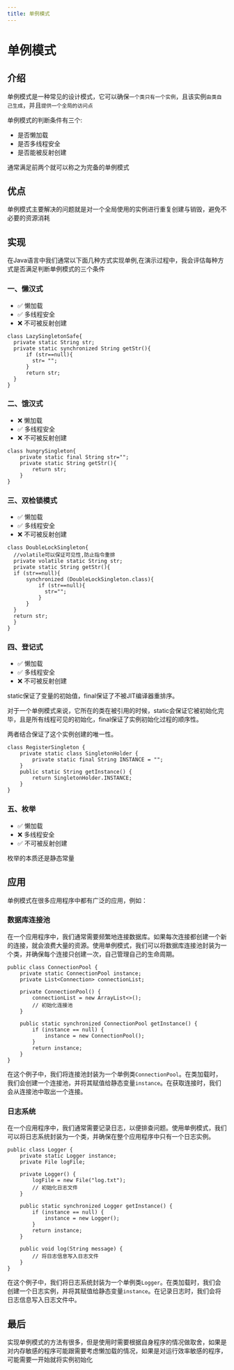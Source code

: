 ```yaml
---
title: 单例模式
---
```

# 单例模式
## 介绍

单例模式是一种常见的设计模式，它可以确保`一个类只有一个实例`，且该实例`由类自己生成`，并且`提供一个全局的访问点`

单例模式的判断条件有三个:
- 是否懒加载
- 是否多线程安全
- 是否能被反射创建

通常满足前两个就可以称之为完备的单例模式

## 优点

单例模式主要解决的问题就是对一个全局使用的实例进行重复创建与销毁，避免不必要的资源消耗

## 实现

在Java语言中我们通常以下面几种方式实现单例,在演示过程中，我会评估每种方式是否满足判断单例模式的三个条件

### 一、懒汉式

- ✅ 懒加载
- ✅ 多线程安全
- ❌ 不可被反射创建

```java:no-line-numbers
class LazySingletonSafe{
  private static String str;
  private static synchronized String getStr(){
      if (str==null){
        str= "";
      }
      return str;
  }
}
```
### 二、饿汉式

- ❌ 懒加载
- ✅ 多线程安全
- ❌ 不可被反射创建

```java:no-line-numbers
class hungrySingleton{
    private static final String str="";
    private static String getStr(){
        return str;
    }
}
```

### 三、双检锁模式

- ✅ 懒加载
- ✅ 多线程安全
- ❌ 不可被反射创建

```java:no-line-numbers
class DoubleLockSingleton{
  //volatile可以保证可见性,防止指令重排
  private volatile static String str;
  private static String getStr(){
  if (str==null){
      synchronized (DoubleLockSingleton.class){
          if (str==null){
            str="";
          }
      }
  }
  return str;
  }
}
```

### 四、登记式

- ✅ 懒加载
- ✅ 多线程安全
- ❌ 不可被反射创建

static保证了变量的初始值，final保证了不被JIT编译器重排序。

对于一个单例模式来说，它所在的类在被引用的时候，static会保证它被初始化完毕，且是所有线程可见的初始化，final保证了实例初始化过程的顺序性。 

两者结合保证了这个实例创建的唯一性。

```java:no-line-numbers
class RegisterSingleton {
    private static class SingletonHolder {
        private static final String INSTANCE = "";
    }
    public static String getInstance() {
        return SingletonHolder.INSTANCE;
    }
}

```

### 五、枚举

- ✅ 懒加载
- ❌ 多线程安全
- ✅ 不可被反射创建

枚举的本质还是静态常量

## 应用

单例模式在很多应用程序中都有广泛的应用，例如：

### 数据库连接池

在一个应用程序中，我们通常需要频繁地连接数据库。如果每次连接都创建一个新的连接，就会浪费大量的资源。使用单例模式，我们可以将数据库连接池封装为一个类，并确保每个连接只创建一次，自己管理自己的生命周期。

``` java:no-line-numbers
public class ConnectionPool {
    private static ConnectionPool instance;
    private List<Connection> connectionList;

    private ConnectionPool() {
        connectionList = new ArrayList<>();
        // 初始化连接池
    }

    public static synchronized ConnectionPool getInstance() {
        if (instance == null) {
            instance = new ConnectionPool();
        }
        return instance;
    }
}

```

在这个例子中，我们将连接池封装为一个单例类`ConnectionPool`。在类加载时，我们会创建一个连接池，并将其赋值给静态变量`instance`。在获取连接时，我们会从连接池中取出一个连接。

### 日志系统

在一个应用程序中，我们通常需要记录日志，以便排查问题。使用单例模式，我们可以将日志系统封装为一个类，并确保在整个应用程序中只有一个日志实例。

``` java:no-line-numbers
public class Logger {
    private static Logger instance;
    private File logFile;

    private Logger() {
        logFile = new File("log.txt");
        // 初始化日志文件
    }

    public static synchronized Logger getInstance() {
        if (instance == null) {
            instance = new Logger();
        }
        return instance;
    }

    public void log(String message) {
        // 将日志信息写入日志文件
    }
}

```

在这个例子中，我们将日志系统封装为一个单例类`Logger`。在类加载时，我们会创建一个日志实例，并将其赋值给静态变量`instance`。在记录日志时，我们会将日志信息写入日志文件中。

## 最后

实现单例模式的方法有很多，但是使用时需要根据自身程序的情况做取舍，如果是对内存敏感的程序可能跟需要考虑懒加载的情况，如果是对运行效率敏感的程序，可能需要一开始就将实例初始化